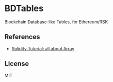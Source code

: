 # BDTables

Blockchain Database-like Tables, for Ethereum/RSK


## References

- [Solidity Tutorial: all about Array](https://medium.com/@jeancvllr/solidity-tutorial-all-about-array-efdff4613694)

## License

MIT

